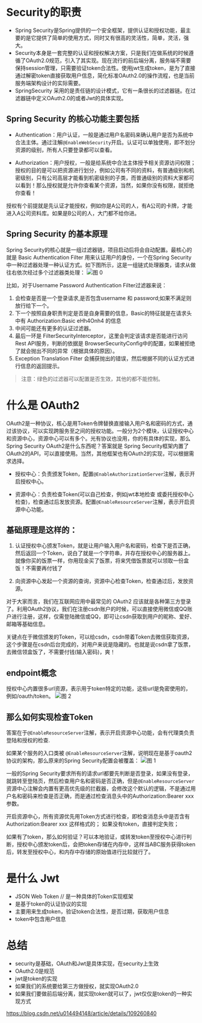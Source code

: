 
# Security的职责

+ Spring Security是Spring提供的一个安全框架，提供认证和授权功能，最主要的是它提供了简单的使用方式，同时又有很高的灵活性，简单，灵活，强大。
+ Security本身是一套完整的认证和授权解决方案，只是我们在做系统的时候遵循了OAuth2.0规范，引入了其实现。现在流行的前后端分离，服务端不需要保持session管理，只需要验证token合法性。使用jwt生成token，是为了直接通过解密token直接获取用户信息，简化标准OAuth2.0的操作流程，也是当前服务端架构设计的实际需要。
+ SpringSecurity 采用的是责任链的设计模式，它有一条很长的过滤器链。在过滤器链中定义OAuth2.0的或者Jwt的具体实现。

## Spring Security 的核心功能主要包括
+ Authentication：用户认证，一般是通过用户名密码来确认用户是否为系统中合法主体。通过注解`@EnableWebSecurity`开启。认证可以单独使用，即不划分资源的级别，所有人只要登录都可以查看。

+ Authorization：用户授权，一般是给系统中合法主体授予相关资源访问权限；授权的目的是可以把资源进行划分，例如公司有不同的资料，有普通级别和机密级别，只有公司高层才能看到机密级别的子类，而普通级别的资料大家都可以看到！那么授权就是允许你查看某个资源，当然，如果你没有权限，就拒绝你查看！

授权有个前提就是先认证才能授权，例如你是A公司的人，有A公司的卡牌，才能进入A公司资料库。如果是B公司的人，大门都不给你进。

## Spring Security 的基本原理
Spring Security的核心就是一组过滤器链，项目启动后将会自动配置。最核心的就是 Basic Authentication Filter 用来认证用户的身份，一个在Spring Security中一种过滤器处理一种认证方式。如下图所示，这是一组链式处理器类，请求从做往右依次经过多个过滤器类处理：
![图 0](../f5c75221d723306391d70ec29f05cbe87d3b0088b5632dd043b32c046cb6767b.png)  

比如，对于Username Password Authentication Filter过滤器来说：

1. 会检查是否是一个登录请求,是否包含username 和 password;如果不满足则放行给下一个。
2. 下一个按照自身职责判定是否是自身需要的信息，Basic的特征就是在请求头中有 Authorization:Basic eHh4Onh4 的信息
3. 中间可能还有更多的认证过滤器。
4. 最后一环是 FilterSecurityInterceptor，这里会判定该请求是否能进行访问Rest API服务，判断的依据是 BrowserSecurityConfig中的配置，如果被拒绝了就会抛出不同的异常（根据具体的原因）。
5. Exception Translation Filter 会捕获抛出的错误，然后根据不同的认证方式进行信息的返回提示。

> 注意：绿色的过滤器可以配置是否生效，其他的都不能控制。

# 什么是 OAuth2
OAuth2是一种协议，核心是用Token令牌替换直接输入用户名和密码的方式，通过该协议，可以实现跨服务至之间的授权功能。一般分为2个模块，认证授权中心和资源中心，资源中心可以有多个。光有协议也没用，你的有具体的实现，那么Spring Security OAuth2是什么东西呢？答案就是 Spring Security框架内置了OAuth2的API，可以直接使用。当然，其他框架也有OAuth2的实现，可以根据需求选择。

+ 授权中心：负责颁发Token，配置`@EnableAuthorizationServer`注解，表示开启授权中心。

+ 资源中心：负责检查Token(可以自己检查，例如jwt本地检查 或委托授权中心检查)，检查通过后发放资源。配置`@EnableResourceServer`注解，表示开启资源中心功能。

## 基础原理是这样的：

1. 认证授权中心颁发Token，就是让用户输入用户名和密码，检查下是否正确，然后返回一个Token，说白了就是一个字符串，并存在授权中心的服务器上。就像你买的饭票一样，你用现金买了饭票，将来凭借饭票就可以领取一份盒饭！不需要再付钱了

2. 向资源中心发起一个资源的查询，资源中心检查Token，检查通过后，发放资源。

对于大家而言，我们在互联网应用中最常见的 OAuth2 应该就是各种第三方登录了。利用OAuth2协议，我们在注册csdn账户的时候，可以直接使用微信或QQ账户进行注册，这样，仅需登陆微信或QQ，即可让csdn获取到用户的昵称、爱好、邮箱等基础信息。

关键点在于微信颁发的Token，可以给csdn，csdn带着Token去微信获取资源，这个步骤是在csdn后台完成的，对用户来说是隐藏的。也就是说csdn拿了饭票，去微信领盒饭了，不需要付钱(输入密码)，爽！

## endpoint概念
授权中心内置很多url资源，表示用于token特定的功能，这些url是免密使用的，例如/oauth/token。
![图 2](../e96065909c03ca5ee9df313790016c0c20c4c4bd3b7b4c5d892a3b77233e6eec.png)  


## 那么如何实现检查Token
答案在于`@EnableResourceServer`注解，表示开启资源中心功能，会有代理类负责登陆和授权的检查.

如果某个服务的入口类被 `@EnableResourceServer`注解，说明现在是基于oauth2协议的架构，那么原来的Spring Security配置会被覆盖：
![图 1](../90ab9ad8a5dd1266c1e27180df4e7794a92a4872dd679f6b5b5053b903f261b5.png)  

一般的Spring Security要求所有的请求url都要先判断是否登录，如果没有登录，就跳转至登陆页，然后检查用户名和密码是否正确，但是`@EnableResourceServer`资源中心注解会内置有更高优先级的拦截器，会修改这个默认的逻辑，不是通过用户名和密码来检查是否正确，而是通过检查消息头中的Authorization:Bearer xxx参数。

开启资源中心，所有资源优先用Token方式进行检查，即检查消息头中是否含有 Authorization:Bearer xxx 这样格式的；
如果没有token，直接判定失败；

如果有了token，那么如何验证？可以本地验证，或转发token至授权中心进行判断，授权中心颁发token后，会把token存储在内存中，这样当ABC服务获得token后，转发至授权中心，和内存中存储的原始值进行比较就行了。



# 是什么 Jwt
+ JSON Web Token // 是一种具体的Token实现框架
+ 是基于token的认证协议的实现
+ 主要用来生成token，验证token合法性，是否过期，获取用户信息
+ token中包含用户信息

# 总结
+ security是基础，OAuth和Jwt是具体实现，在security上生效
+ OAuth2.0是规范
+ jwt是token的实现
+ 如果我们的系统要给第三方做授权，就实现OAuth2.0
+ 如果我们要做前后端分离，就实现token就可以了，jwt仅仅是token的一种实现方式

https://blog.csdn.net/u014494148/article/details/109260840
